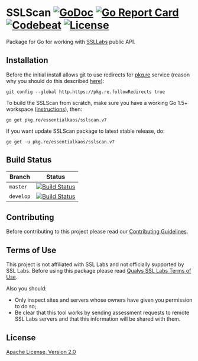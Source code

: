 # SSLScan [![GoDoc](https://godoc.org/pkg.re/essentialkaos/sslscan.v7?status.svg)](https://godoc.org/pkg.re/essentialkaos/sslscan.v7) [![Go Report Card](https://goreportcard.com/badge/github.com/essentialkaos/sslscan)](https://goreportcard.com/report/github.com/essentialkaos/sslscan) [![Codebeat](https://codebeat.co/badges/59a17b0e-b974-425e-a442-b9bcc3ccf7c0)](https://codebeat.co/projects/github-com-essentialkaos-sslscan) [![License](https://gh.kaos.io/apache2.svg)](LICENSE)

Package for Go for working with [SSLLabs](https://www.ssllabs.com) public API.

## Installation

Before the initial install allows git to use redirects for [pkg.re](https://github.com/essentialkaos/pkgre) service (reason why you should do this described [here](https://github.com/essentialkaos/pkgre#git-support)):

```
git config --global http.https://pkg.re.followRedirects true
```

To build the SSLScan from scratch, make sure you have a working Go 1.5+ workspace ([instructions](https://golang.org/doc/install)), then:

```
go get pkg.re/essentialkaos/sslscan.v7
```

If you want update SSLScan package to latest stable release, do:

```
go get -u pkg.re/essentialkaos/sslscan.v7
```

## Build Status

| Branch | Status |
|------------|--------|
| `master` | [![Build Status](https://travis-ci.org/essentialkaos/sslscan.svg?branch=master)](https://travis-ci.org/essentialkaos/sslscan) |
| `develop` | [![Build Status](https://travis-ci.org/essentialkaos/sslscan.svg?branch=develop)](https://travis-ci.org/essentialkaos/sslscan) |

## Contributing

Before contributing to this project please read our [Contributing Guidelines](https://github.com/essentialkaos/contributing-guidelines#contributing-guidelines).

## Terms of Use

This project is not affiliated with SSL Labs and not officially supported by SSL Labs. Before using this package please read [Qualys SSL Labs Terms of Use](https://www.ssllabs.com/downloads/Qualys_SSL_Labs_Terms_of_Use.pdf).

Also you should:

* Only inspect sites and servers whose owners have given you permission to do so;
* Be clear that this tool works by sending assessment requests to remote SSL Labs servers and that this information will be shared with them.

## License

[Apache License, Version 2.0](http://www.apache.org/licenses/LICENSE-2.0)
